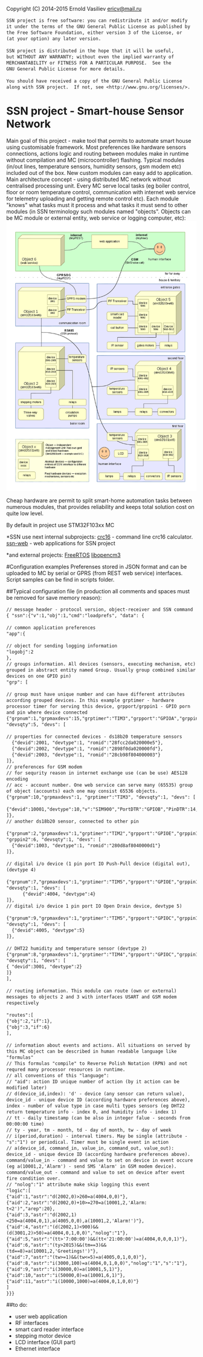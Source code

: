 Copyright (C) 2014-2015 Ernold Vasiliev <ericv@mail.ru>

    SSN project is free software: you can redistribute it and/or modify
    it under the terms of the GNU General Public License as published by
    the Free Software Foundation, either version 3 of the License, or
    (at your option) any later version.

    SSN project is distributed in the hope that it will be useful,
    but WITHOUT ANY WARRANTY; without even the implied warranty of
    MERCHANTABILITY or FITNESS FOR A PARTICULAR PURPOSE.  See the
    GNU General Public License for more details.

    You should have received a copy of the GNU General Public License
    along with SSN project.  If not, see <http://www.gnu.org/licenses/>.

# SSN project - Smart-house Sensor Network

Main goal of this project - make tool that permits to automate smart house using customisable framework. Most preferences like hardware sensors connections, actions logic and routing between modules make in runtime without compilation and MC (microcontroller) flashing.
Typical modules (in/out lines, temperature sensors, humidity sensors, gsm modem etc) included out of the box. New custom modules can easy add to application.
Main architecture concept - using distributed MC network without centralised processing unit. Every MC serve local tasks (eg boiler control, floor or room temperature control, communication with internet web service for telemetry uploading and getting remote control etc).
Each module "knows" what tasks must it process and what tasks it must send to other modules (in SSN terminology such modules named "objects". Objects can be MC module or external entity, web service or logging computer, etc):
[![Concept pic](https://github.com/lireric/ssn/blob/master/models/concept.png)](https://github.com/lireric/ssn/blob/master/models/concept.png)

Cheap hardware are permit to split smart-home automation tasks between numerous modules, that provides reliability and keeps total solution cost on quite low level.

By default in project use STM32F103xx MC

*SSN use next internal subprojects:
[crc16](https://github.com/lireric/crc16) - command line crc16 calculator.
[ssn-web](https://github.com/lireric/ssn-web) - web applications for SSN project

*and external projects:
[FreeRTOS](http://freertos.org)
[libopencm3](https://github.com/libopencm3/libopencm3)

#Configuration examples
Preferenses stored in JSON format and can be uploaded to MC by serial or GPRS (from REST web service) interfaces. Script samples can be find in scripts folder.

##Typical configuration file
(in production all comments and spaces must be removed for save memory reason):

	// message header - protocol version, object-receiver and SSN command 
	{ "ssn":{"v":1,"obj":1,"cmd":"loadprefs", "data": {
	
	// common application preferences
	"app":{
	
	// object for sending logging information
	"logobj":2
	},
	// groups information. All devices (sensors, executing mechanism, etc) grouped in abstract entity named Group. Usually group combined similar devices on one GPIO pin)
	"grp": [
	
	// group must have unique number and can have different attributes according grouped devices. In this example grptimer - hardware processor timer for serving this device, grpport/grppin1 - GPIO porn and pin where device connected
	{"grpnum":1,"grpmaxdevs":15,"grptimer":"TIM3","grpport":"GPIOA","grppin1":1, "devsqty":5, "devs": [
	
	// properties for connected devices - ds18b20 temperature sensors
	  {"devid":2001, "devtype":1, "romid":"28fcc2da020000e5"},
	  {"devid":2002, "devtype":1, "romid":"2898f0da020000fd"},
	  {"devid":2003, "devtype":1, "romid":"28cb98f804000003"}
	]},
	// preferences for GSM modem
	// for sequrity reason in internet exchange use (can be use) AES128 encoding
	// acc - account number. One web service can serve many (65535) group of object (accounts) each one may consist 65536 objects.
	{"grpnum":10,"grpmaxdevs":1, "grptimer":"TIM3", "devsqty":1, "devs": [
	  {"devid":10001,"devtype":10,"v":"SIM900","PortDTR":"GPIOB","PinDTR":14,"PortPwrKey":"GPIOB","PinPwrKey":12,"PortChgCtrl":"GPIOB","PinChgCtrl":15,"PortRTS":"GPIOB","PinRTS":8,"USART":2,"APN":"internet","SrvAddr":"lirclub.ru","SrvPort":80,"SMSNumber":"+79091234567","PriDNS":"8.8.8.8","SecDNS":"8.8.8.8","GUser":"","GUserPswd":"","AESKey":"secret","acc":1}
	]},
	// another ds18b20 sensor, connected to other pin
	 {"grpnum":2,"grpmaxdevs":1,"grptimer":"TIM2","grpport":"GPIOE","grppin1":3, "grppin2":6, "devsqty":1, "devs": [
	  {"devid":1003, "devtype":1, "romid":"280d8af8040000d1"}
	]},
	
	// digital i/o device (1 pin port IO Push-Pull device (digital out), (devtype 4)
	 {"grpnum":7,"grpmaxdevs":1,"grptimer":"TIM5","grpport":"GPIOE","grppin1":1, "devsqty":1, "devs": [
		  {"devid":4004, "devtype":4}
	]},
	// digital i/o device 1 pin port IO Open Drain device, devtype 5)
	 {"grpnum":9,"grpmaxdevs":1,"grptimer":"TIM5","grpport":"GPIOC","grppin1":8, "devsqty":1, "devs": [
	  {"devid":4005, "devtype":5}
	]},
	
	// DHT22 humidity and temperature sensor (devtype 2)
	{"grpnum":8,"grpmaxdevs":1,"grptimer":"TIM4","grpport":"GPIOC","grppin1":9, "devsqty":1, "devs": [
	{ "devid":3001, "devtype":2}
	]}
	],
	
	// routing information. This module can route (own or external) messages to objects 2 and 3 with interfaces USART and GSM modem respectively
	
	"routes":[
	{"obj":2,"if":1},
	{"obj":3,"if":6}
	],
	
	// information about events and actions. All situations on served by this MC object can be described in human readable language like "formulas"
	// This formulas "compile" to Reverse Polish Notation (RPN) and not requred many processor resources in runtime.
	// all conventions of this "language":
	// "aid": action ID unique number of action (by it action can be modified later)
	// d(device_id,index): 'd' - device (any sensor can return value), device_id - unique device ID (according hardware preferences above), index - number of value type in case multi types sensors (eg DHT22 return temperature info - index 0, and humidity info - index 1)
	// tt - daily timestamp (can be also in integer falue - seconds from 00:00:00 time)
	// ty - year, tm - month, td - day of month, tw - day of week
	// i(period,duration) - interval timers. May be single (attribute - "s":"1") or periodical. Timer must be single event in action
	// a(device_id, command_in, value_in, command_out, value_out): device_id - unique device ID (according hardware preferences above). command/value_in - command and value to set on device in event occure (eg a(10001,2,'Alarm') - send SMS 'Alarm' in GSM modem device). command/value_out - command and value to set on device after event fire condition over.
	// "nolog":"1" attribute make skip logging this event 
	"logic":[
	{"aid":1,"astr":"d(2002,0)>260=a(4004,0,0)"},
	{"aid":2,"astr":"d(2002,0)+10>=270=a(10001,2,'Alarm: t<2')","arep":20},
	{"aid":3,"astr":"d(2002,1)<250=a(4004,0,1),a(4005,0,0),a(10001,2,'Alarm!')"},
	{"aid":4,"astr":"(d(2002,1)<900)&&(d(3001,2)>50)=a(4004,0,1,0,0)","nolog":"1"},
	{"aid":5,"astr":"(tt>'7:00:00')&&(tt<'21:00:00')=a(4004,0,0,0,1)"},
	{"aid":6,"astr":"(ty>2015)&&(tm==3)&&(td==8)=a(10001,2,'Greetings!')"},
	{"aid":7,"astr":"(tw>=1)&&(tw<=5)=a(4005,0,1,0,0)"},
	{"aid":8,"astr":"i(3000,100)=a(4004,0,1,0,0)","nolog":"1","s":"1"},
	{"aid":9,"astr":"i(30000,0)=a(10001,5,1)"},
	{"aid":10,"astr":"i(50000,0)=a(10001,6,1)"},
	{"aid":11,"astr":"i(10000,1000)=a(4004,0,1,0,0)"}
	]
	}}}

##to do:
- user web application
- RF interfaces
- smart card reader interface
- stepping motor device
- LCD interface (GUI part)
- Ethernet interface
